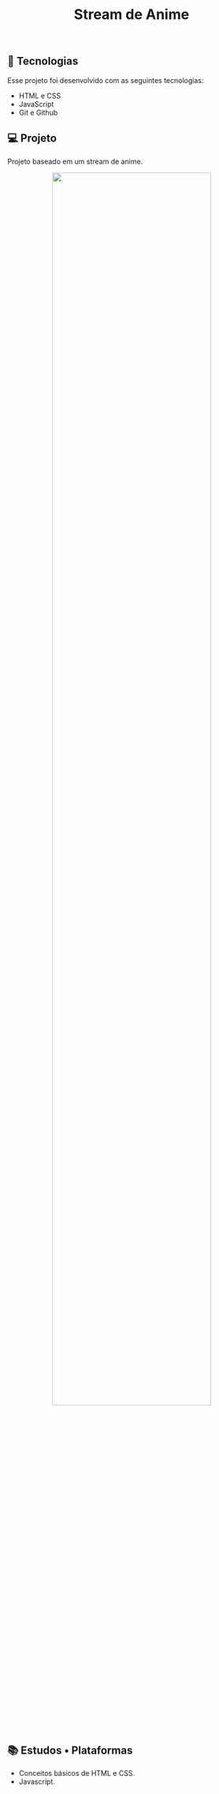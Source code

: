 <h1 align="center"> Stream de Anime </h1>

<p align="center">
</p>

<br>


## 🚀 Tecnologias

Esse projeto foi desenvolvido com as seguintes tecnologias:

- HTML e CSS
- JavaScript
- Git e Github

## 💻 Projeto


Projeto baseado em um stream de anime.


<p align="center">
  <img alt="" src="https://cdn.discordapp.com/attachments/930441255140352040/1085258624412176385/png_anime.png" width="80%">
</p>

<br>

## 📚 Estudos • Plataformas

 - Conceitos básicos de HTML e CSS.
 - Javascript.
